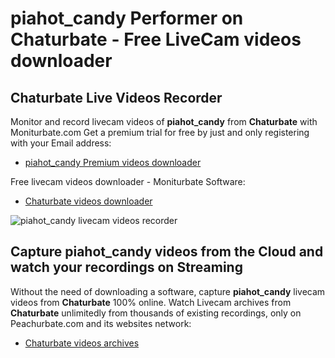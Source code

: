 # piahot_candy Performer on Chaturbate - Free LiveCam videos downloader

## Chaturbate Live Videos Recorder

Monitor and record livecam videos of **piahot_candy** from **Chaturbate** with Moniturbate.com
Get a premium trial for free by just and only registering with your Email address:
* [piahot_candy Premium videos downloader](https://moniturbate.com/request-demo-licence-key.html)

Free livecam videos downloader - Moniturbate Software:
* [Chaturbate videos downloader](https://moniturbate.com/moniturbate-download-software.html)

![piahot_candy livecam videos recorder](https://peachurnet.com/templates/moniturbate-software.png)


## Capture piahot_candy videos from the Cloud and watch your recordings on Streaming

Without the need of downloading a software, capture **piahot_candy** livecam videos from **Chaturbate** 100% online.
Watch Livecam archives from **Chaturbate** unlimitedly from thousands of existing recordings, only on Peachurbate.com and its websites network:
* [Chaturbate videos archives](https://peachurnet.com/)